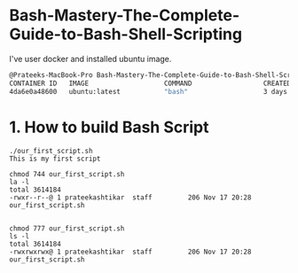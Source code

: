 # Bash-Mastery-The-Complete-Guide-to-Bash-Shell-Scripting

I've user docker and installed ubuntu image.

```sh
@Prateeks-MacBook-Pro Bash-Mastery-The-Complete-Guide-to-Bash-Shell-Scripting % docker ps 
CONTAINER ID   IMAGE                   COMMAND                  CREATED       STATUS        PORTS                                                                                   NAMES
4da6e0a48600   ubuntu:latest           "bash"                   3 days ago    Up 23 hours                                                                                           jolly_mcnulty
```

# 1. How to build Bash Script

```
./our_first_script.sh 
This is my first script

chmod 744 our_first_script.sh 
la -l
total 3614184
-rwxr--r--@ 1 prateekashtikar  staff         206 Nov 17 20:28 our_first_script.sh


chmod 777 our_first_script.sh
ls -l
total 3614184
-rwxrwxrwx@ 1 prateekashtikar  staff         206 Nov 17 20:28 our_first_script.sh
```
